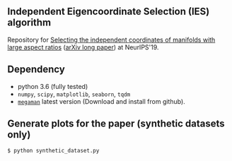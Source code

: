 ## Independent Eigencoordinate Selection (IES) algorithm

Repository for [Selecting the independent coordinates of manifolds with large aspect ratios](https://papers.nips.cc/paper/8393-selecting-the-independent-coordinates-of-manifolds-with-large-aspect-ratios) ([arXiv long paper](https://arxiv.org/abs/1907.01651)) at NeurIPS'19.

## Dependency
- python 3.6 (fully tested)
- `numpy`, `scipy`, `matplotlib`, `seaborn`, `tqdm`
- [`megaman`](https://github.com/mmp2/megaman) latest version (Download and install from github).


## Generate plots for the paper (synthetic datasets only)
```
$ python synthetic_dataset.py
```

